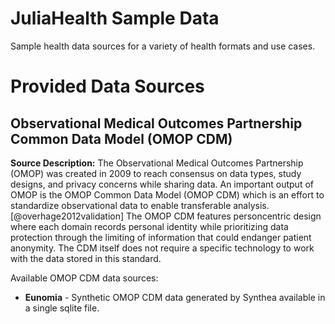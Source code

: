 # JuliaHealth Sample Data

Sample health data sources for a variety of health formats and use cases.

# Provided Data Sources

## Observational Medical Outcomes Partnership Common Data Model (OMOP CDM)

**Source Description:** The Observational Medical Outcomes Partnership (OMOP) was created in 2009 to reach consensus on data types, study designs, and privacy concerns while sharing data.
An important output of OMOP is the OMOP Common Data Model (OMOP CDM) which is an effort to standardize observational data to enable transferable analysis. [@overhage2012validation]
The OMOP CDM features person­centric design where each domain records personal identity while prioritizing data protection through the limiting of information that could endanger patient anonymity.
The CDM itself does not require a specific technology to work with the data stored in this standard.

Available OMOP CDM data sources:

 - **Eunomia** - Synthetic OMOP CDM data generated by Synthea available in a single sqlite file.
